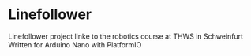 # Linefollower
Linefollower project linke to the robotics course at THWS in Schweinfurt
Written for Arduino Nano with PlatformIO
